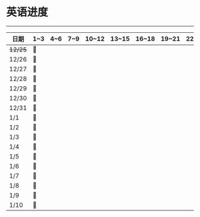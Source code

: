 # 英语进度
---

| 日期       |1~3|4~6|7~9|10~12|13~15|16~18|19~21|22~24|25~27|28~30|30~31|
| --- | --- | --- | --- | --- | --- | --- | --- | --- | --- | --- | --- |
| ~~12/25~~ |🚩 |   |   |     |     |     |     |     |     |     |     |
|   12/26   |🚩 |   |   |     |     |     |     |     |     |     |     |
|   12/27   |🚩 |   |   |     |     |     |     |     |     |     |     |
|   12/28   |🚩 |   |   |     |     |     |     |     |     |     |     |
|   12/29   |🚩 |   |   |     |     |     |     |     |     |     |     |
|   12/30   |🚩 |   |   |     |     |     |     |     |     |     |     |
|   12/31   |🚩 |   |   |     |     |     |     |     |     |     |     |
|     1/1   |🚩 |   |   |     |     |     |     |     |     |     |     |
|     1/2   |🚩 |   |   |     |     |     |     |     |     |     |     |
|     1/3   |🚩 |   |   |     |     |     |     |     |     |     |     |
|     1/4   |🚩 |   |   |     |     |     |     |     |     |     |     |
|     1/5   |🚩 |   |   |     |     |     |     |     |     |     |     |
|     1/6   |🚩 |   |   |     |     |     |     |     |     |     |     |
|     1/7   |🚩 |   |   |     |     |     |     |     |     |     |     |
|     1/8   |🚩 |   |   |     |     |     |     |     |     |     |     |
|     1/9   |🚩 |   |   |     |     |     |     |     |     |     |     |
|    1/10   |🚩 |   |   |     |     |     |     |     |     |     |     |



